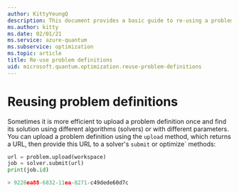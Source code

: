 ```yaml
---
author: KittyYeungQ
description: This document provides a basic guide to re-using a problem definition when solving problems in Azure Quantum using Python.
ms.author: kitty
ms.date: 02/01/21
ms.service: azure-quantum
ms.subservice: optimization
ms.topic: article
title: Re-use problem definitions
uid: microsoft.quantum.optimization.reuse-problem-definitions
---
```


# Reusing problem definitions

Sometimes it is more efficient to upload a problem definition once and find its solution using different algorithms (solvers) or with different parameters. You can upload a problem definition using the `upload` method, which returns a URL, then provide this URL to a solver's `submit` or optimize` methods:

```py
url = problem.upload(workspace)
job = solver.submit(url)
print(job.id)

> 9228ea88-6832-11ea-8271-c49dede60d7c
```